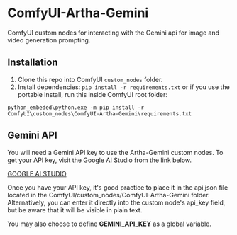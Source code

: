 # ComfyUI-Artha-Gemini
ComfyUI custom nodes for interacting with the Gemini api for image and video generation prompting.

## Installation
1. Clone this repo into ComfyUI `custom_nodes` folder.
2. Install dependencies: `pip install -r requirements.txt`
   or if you use the portable install, run this inside ComfyUI root folder:

  `python_embeded\python.exe -m pip install -r ComfyUI\custom_nodes\ComfyUI-Artha-Gemini\requirements.txt`

## Gemini API

You will need a Gemini API key to use the Artha-Gemini custom nodes. 
To get your API key, visit the Google AI Studio from the link below.

<a href="https://aistudio.google.com" target="_blank">GOOGLE AI STUDIO</a>

Once you have your API key, it's good practice to place it in the api.json 
file located in the ComfyUI/custom_nodes/ComfyUI-Artha-Gemini folder.
Alternatively, you can enter it directly into the custom node's api_key field, 
but be aware that it will be visible in plain text.

You may also choose to define **GEMINI_API_KEY** as a global variable.
